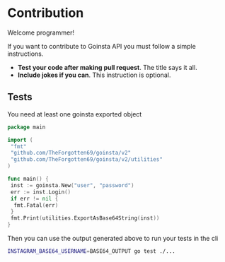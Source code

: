 # Contribution

Welcome programmer!

If you want to contribute to Goinsta API you must follow a simple instructions.

- **Test your code after making pull request**. The title says it all.
- **Include jokes if you can**. This instruction is optional.

## Tests

You need at least one goinsta exported object

```go
package main

import (
 "fmt"
 "github.com/TheForgotten69/goinsta/v2"
 "github.com/TheForgotten69/goinsta/v2/utilities"
)

func main() {
 inst := goinsta.New("user", "password")
 err := inst.Login()
 if err != nil {
  fmt.Fatal(err)
 }
 fmt.Print(utilities.ExportAsBase64String(inst))
}
```

Then you can use the output generated above to run your tests in the cli

```bash
INSTAGRAM_BASE64_USERNAME=BASE64_OUTPUT go test ./...
```
